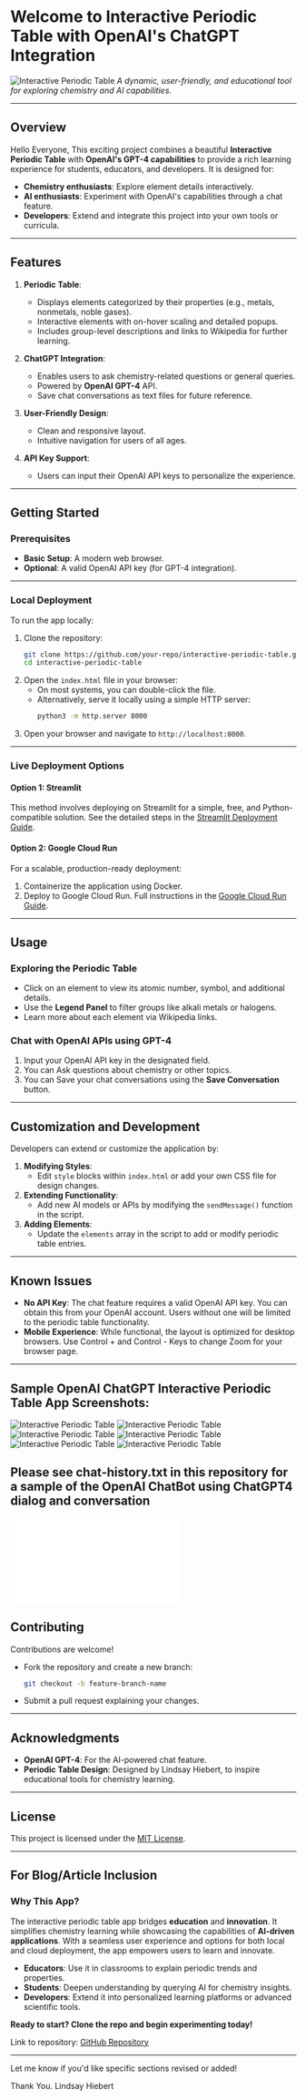 # Welcome to Interactive Periodic Table with OpenAI's ChatGPT Integration

![Interactive Periodic Table](appimage0.jpg)
*A dynamic, user-friendly, and educational tool for exploring chemistry and AI capabilities.*

---

## **Overview**
Hello Everyone,  This exciting project combines a beautiful **Interactive Periodic Table** with **OpenAI's GPT-4 capabilities** to provide a rich learning experience for students, educators, and developers. It is designed for:

- **Chemistry enthusiasts**: Explore element details interactively.
- **AI enthusiasts**: Experiment with OpenAI's capabilities through a chat feature.
- **Developers**: Extend and integrate this project into your own tools or curricula.

---

## **Features**
1. **Periodic Table**:
   - Displays elements categorized by their properties (e.g., metals, nonmetals, noble gases).
   - Interactive elements with on-hover scaling and detailed popups.
   - Includes group-level descriptions and links to Wikipedia for further learning.

2. **ChatGPT Integration**:
   - Enables users to ask chemistry-related questions or general queries.
   - Powered by **OpenAI GPT-4** API.
   - Save chat conversations as text files for future reference.

3. **User-Friendly Design**:
   - Clean and responsive layout.
   - Intuitive navigation for users of all ages.

4. **API Key Support**:
   - Users can input their OpenAI API keys to personalize the experience.

---

## **Getting Started**

### **Prerequisites**
- **Basic Setup**: A modern web browser.
- **Optional**: A valid OpenAI API key (for GPT-4 integration).

---

### **Local Deployment**
To run the app locally:
1. Clone the repository:
   ```bash
   git clone https://github.com/your-repo/interactive-periodic-table.git
   cd interactive-periodic-table
   ```
2. Open the `index.html` file in your browser:
   - On most systems, you can double-click the file.
   - Alternatively, serve it locally using a simple HTTP server:
     ```bash
     python3 -m http.server 8000
     ```
3. Open your browser and navigate to `http://localhost:8000`.

---

### **Live Deployment Options**

#### **Option 1: Streamlit**
This method involves deploying on Streamlit for a simple, free, and Python-compatible solution. See the detailed steps in the [Streamlit Deployment Guide](#streamlit-deployment-guide).

#### **Option 2: Google Cloud Run**
For a scalable, production-ready deployment:
1. Containerize the application using Docker.
2. Deploy to Google Cloud Run. Full instructions in the [Google Cloud Run Guide](#google-cloud-run-guide).

---

## **Usage**

### **Exploring the Periodic Table**
- Click on an element to view its atomic number, symbol, and additional details.
- Use the **Legend Panel** to filter groups like alkali metals or halogens.
- Learn more about each element via Wikipedia links.

### **Chat with OpenAI APIs using GPT-4**
1. Input your OpenAI API key in the designated field.
2. You can Ask questions about chemistry or other topics.
3. You can Save your chat conversations using the **Save Conversation** button.

---

## **Customization and Development**
Developers can extend or customize the application by:
1. **Modifying Styles**:
   - Edit `style` blocks within `index.html` or add your own CSS file for design changes.
2. **Extending Functionality**:
   - Add new AI models or APIs by modifying the `sendMessage()` function in the script.
3. **Adding Elements**:
   - Update the `elements` array in the script to add or modify periodic table entries.

---

## **Known Issues**
- **No API Key**: The chat feature requires a valid OpenAI API key. You can obtain this from your OpenAI account. Users without one will be limited to the periodic table functionality.
- **Mobile Experience**: While functional, the layout is optimized for desktop browsers.  Use Control + and Control - Keys to change Zoom for your browser page.

---

## Sample OpenAI ChatGPT Interactive Periodic Table App Screenshots:

![Interactive Periodic Table](appimage0.jpg)
![Interactive Periodic Table](appimage1.jpg)
![Interactive Periodic Table](appimage2.jpg)
![Interactive Periodic Table](appimage3.jpg)
![Interactive Periodic Table](appimage4.jpg)
![Interactive Periodic Table](appimage5.jpg)

## Please see chat-history.txt in this repository for a sample of the OpenAI ChatBot using ChatGPT4 dialog and conversation

![Interactive Periodic Table](chat-history.txt)


## **Contributing**
Contributions are welcome!  
- Fork the repository and create a new branch:
  ```bash
  git checkout -b feature-branch-name
  ```
- Submit a pull request explaining your changes.

---

## **Acknowledgments**
- **OpenAI GPT-4**: For the AI-powered chat feature.
- **Periodic Table Design**: Designed by Lindsay Hiebert, to inspire educational tools for chemistry learning.

---

## **License**
This project is licensed under the [MIT License](LICENSE).

---

## **For Blog/Article Inclusion**

### **Why This App?**
The interactive periodic table app bridges **education** and **innovation**. It simplifies chemistry learning while showcasing the capabilities of **AI-driven applications**. With a seamless user experience and options for both local and cloud deployment, the app empowers users to learn and innovate.

- **Educators**: Use it in classrooms to explain periodic trends and properties.
- **Students**: Deepen understanding by querying AI for chemistry insights.
- **Developers**: Extend it into personalized learning platforms or advanced scientific tools.

**Ready to start? Clone the repo and begin experimenting today!**  

Link to repository: [GitHub Repository](https://github.com/your-repo/interactive-periodic-table)

---

Let me know if you'd like specific sections revised or added!  

Thank You.  Lindsay Hiebert
